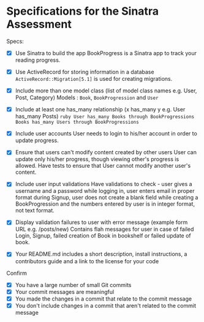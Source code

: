 # Specifications for the Sinatra Assessment

Specs:
- [x] Use Sinatra to build the app
      BookProgress is a Sinatra app to track your reading progress.
      
- [x] Use ActiveRecord for storing information in a database
      `ActiveRecord::Migration[5.1]` is used for creating migrations.
      
- [x] Include more than one model class (list of model class names e.g. User, Post, Category)
      Models : `Book`, `BookProgression` and `User`
      
- [x] Include at least one has_many relationship (x has_many y e.g. User has_many Posts)
      ```ruby
      User has_many Books through BookProgressions
      Books has_many Users through BookProgressions
      ```
- [x] Include user accounts
      User needs to login to his/her account in order to update progress.
      
- [x] Ensure that users can't modify content created by other users
      User can update only his/her progress, though viewing other's progress is allowed.
      Have tests to ensure that User cannot modify another user's content.
      
- [x] Include user input validations
      Have validations to check - user gives a username and a password while logging in, user enters email in proper format during Signup, user does not create a blank field while creating a BookProgression and the numbers entered by user is in integer format, not text format.
      
- [x] Display validation failures to user with error message (example form URL e.g. /posts/new)
      Contains flah messages for user in case of failed Login, Signup, failed creation of Book in bookshelf or failed update of book.
- [x] Your README.md includes a short description, install instructions, a contributors guide and a link to the license for your code

Confirm
- [x] You have a large number of small Git commits
- [x] Your commit messages are meaningful
- [x] You made the changes in a commit that relate to the commit message
- [x] You don't include changes in a commit that aren't related to the commit message
